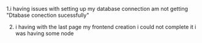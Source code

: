  1.i having issues with setting up my database connection am not getting "Dtabase conection sucessfully"

 2. i having with the last page my frontend creation i could not complete it i was having some node